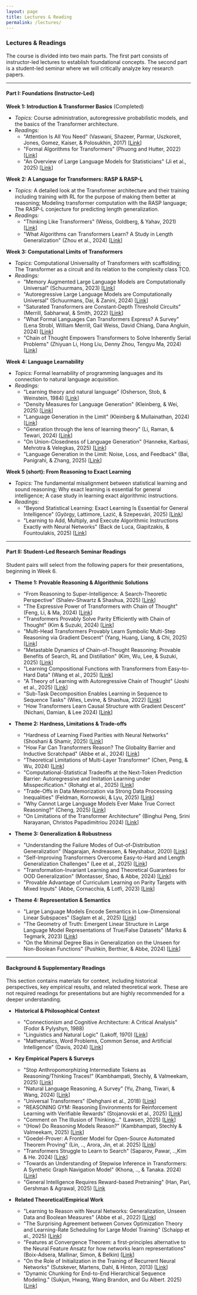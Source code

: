 ```yaml
---
layout: page
title: Lectures & Reading
permalink: /lectures/
---
```


### Lectures & Readings

The course is divided into two main parts. The first part consists of instructor-led lectures to establish foundational concepts. The second part is a student-led seminar where we will critically analyze key research papers.


-----

#### Part I: Foundations (Instructor-Led)

**Week 1: Introduction & Transformer Basics** (Completed)
  * *Topics:* Course administration, autoregressive probabilistic models, and the basics of the Transformer architecture.
  * *Readings:*
      * "Attention Is All You Need" (Vaswani, Shazeer, Parmar, Uszkoreit, Jones, Gomez, Kaiser, & Polosukhin, 2017) [[Link](https://arxiv.org/abs/1706.03762)]
      * "Formal Algorithms for Transformers" (Phuong and Hutter, 2022) [[Link](https://arxiv.org/abs/2207.09238)]
      * "An Overview of Large Language Models for Statisticians" (Ji et al., 2025) [[Link](https://arxiv.org/abs/2502.17814)]

**Week 2: A Language for Transformers: RASP & RASP-L**
  * *Topics:* 
  A detailed look at the Transformer architecture and their training including training with RL for the purpose of making them better at reasoning; 
  Modeling transformer computation with the RASP language; 
  The RASP-L conjecture for predicting length generalization.
  * *Readings:*
      * "Thinking Like Transformers" (Weiss, Goldberg, & Yahav, 2021) [[Link](https://arxiv.org/abs/2106.06981)]
      * "What Algorithms can Transformers Learn? A Study in Length Generalization" (Zhou et al., 2024) [[Link](https://openreview.net/forum?id=AssIuHnmHX)]

**Week 3: Computational Limits of Transformers**
  * *Topics:* Computational Universality of Transformers with scaffolding; The Transformer as a circuit and its relation to the complexity class TC0.
  * *Readings:*
      * "Memory Augmented Large Language Models are Computationally Universal" (Schuurmans, 2023) [[Link](https://arxiv.org/abs/2301.04589)]
      * "Autoregressive Large Language Models are Computationally Universal" (Schuurmans, Dai, & Zanini, 2024) [[Link](https://arxiv.org/abs/2410.03170)]
      * "Saturated Transformers are Constant-Depth Threshold Circuits" (Merrill, Sabharwal, & Smith, 2022) [[Link](https://aclanthology.org/2022.tacl-1.49/)]
      * "What Formal Languages Can Transformers Express? A Survey" (Lena Strobl, William Merrill, Gail Weiss, David Chiang, Dana Angluin, 2024) [[Link](https://arxiv.org/abs/2311.00208)]
      * "Chain of Thought Empowers Transformers to Solve Inherently Serial Problems" (Zhiyuan Li, Hong Liu, Denny Zhou, Tengyu Ma, 2024) [[Link](https://arxiv.org/abs/2402.12875)]

**Week 4: Language Learnability**
  * *Topics:* Formal learnability of programming languages and its connection to natural language acquisition.
  * *Readings:*
      * "Learning theory and natural language" (Osherson, Stob, & Weinstein, 1984) [[Link](https://doi.org/10.1016/0010-0277(84)90040-4)]
      * "Density Measures for Language Generation" (Kleinberg, & Wei, 2025) [[Link](https://arxiv.org/abs/2504.14370)]
      * "Language Generation in the Limit" (Kleinberg & Mullainathan, 2024) [[Link](https://openreview.net/forum?id=FGTDe6EA0B)]
      * "Generation through the lens of learning theory" (Li, Raman, & Tewari, 2024) [[Link](https://arxiv.org/abs/2410.13714)]
      * "On Union-Closedness of Language Generation" (Hanneke,  Karbasi,  Mehrotra & Velegkas, 2025) [[Link](https://arxiv.org/abs/2506.18642)]
      * "Language Generation in the Limit: Noise, Loss, and Feedback" (Bai, Panigrahi, & Zhang, 2025) [[Link](https://arxiv.org/abs/2507.15319)]

**Week 5 (short): From Reasoning to Exact Learning**
  * *Topics:* The fundamental misalignment between statistical learning and sound reasoning; Why exact learning is essential for general intelligence; A case study in learning exact algorithmic instructions.
  * *Readings:*
      * "Beyond Statistical Learning: Exact Learning Is Essential for General Intelligence" (György, Lattimore, Lazić, & Szepesvári, 2025) [[Link](https://arxiv.org/abs/2506.23908)]
      * "Learning to Add, Multiply, and Execute Algorithmic Instructions Exactly with Neural Networks" (Back de Luca, Giapitzakis, & Fountoulakis, 2025) [[Link](https://arxiv.org/abs/2502.16763)]

-----

#### Part II: Student-Led Research Seminar Readings

Student pairs will select from the following papers for their presentations, beginning in Week 6.

  * **Theme 1: Provable Reasoning & Algorithmic Solutions**
      * "From Reasoning to Super-Intelligence: A Search-Theoretic Perspective" (Shalev-Shwartz & Shashua, 2025) [[Link](https://arxiv.org/abs/2507.15865)]
      * "The Expressive Power of Transformers with Chain of Thought" (Feng, Li, & Ma, 2024) [[Link](https://arxiv.org/abs/2402.08164)]
      * "Transformers Provably Solve Parity Efficiently with Chain of Thought" (Kim & Suzuki, 2024) [[Link](https://arxiv.org/abs/2410.08633)]
      * "Multi-Head Transformers Provably Learn Symbolic Multi-Step Reasoning via Gradient Descent" (Yang, Huang, Liang, & Chi, 2025) [[Link](https://arxiv.org/abs/2508.08222)]
      * "Metastable Dynamics of Chain-of-Thought Reasoning: Provable Benefits of Search, RL and Distillation" (Kim, Wu, Lee, & Suzuki, 2025) [[Link](https://arxiv.org/abs/2502.01694)]
      * "Learning Compositional Functions with Transformers from Easy-to-Hard Data" (Wang et al., 2025) [[Link](https://arxiv.org/abs/2505.23683)]
      * "A Theory of Learning with Autoregressive Chain of Thought" (Joshi et al., 2025) [[Link](https://arxiv.org/abs/2503.07932)]
      * "Sub-Task Decomposition Enables Learning in Sequence to Sequence Tasks" (Wies, Levine, & Shashua, 2022) [[Link](https://arxiv.org/abs/2204.02892)]
      * "How Transformers Learn Causal Structure with Gradient Descent" (Nichani,  Damian, & Lee 2024) [[Link](https://arxiv.org/abs/2402.14735)]


  * **Theme 2: Hardness, Limitations & Trade-offs**
      * "Hardness of Learning Fixed Parities with Neural Networks" (Shoshani & Shamir, 2025) [[Link](https://arxiv.org/abs/2501.00817)]
      * "How Far Can Transformers Reason? The Globality Barrier and Inductive Scratchpad" (Abbe et al., 2024) [[Link](https://arxiv.org/abs/2406.06467)]
      * "Theoretical Limitations of Multi-Layer Transformer" (Chen, Peng, & Wu, 2024) [[Link](https://arxiv.org/abs/2412.02975)]
      * "Computational-Statistical Tradeoffs at the Next-Token Prediction Barrier: Autoregressive and Imitation Learning under Misspecification." (Rohatgi et al., 2025) [[Link](https://arxiv.org/abs/2502.12465)]
      * "Trade-Offs in Data Memorization via Strong Data Processing Inequalities" (Feldman, Kornowski, & Lyu, 2025) [[Link](https://arxiv.org/abs/2506.01855)]
      * "Why Cannot Large Language Models Ever Make True Correct Reasoning?" (Cheng, 2025) [[Link](https://arxiv.org/abs/2508.10265)]
      * "On Limitations of the Transformer Architecture" (Binghui Peng, Srini Narayanan, Christos Papadimitriou 2024) [[Link](https://arxiv.org/abs/2402.08164)]

  * **Theme 3: Generalization & Robustness**
      * "Understanding the Failure Modes of Out-of-Distribution Generalization" (Nagarajan, Andreassen, & Neyshabur, 2020) [[Link](https://arxiv.org/abs/2010.15775)]
      * "Self-Improving Transformers Overcome Easy-to-Hard and Length Generalization Challenges" (Lee et al., 2025) [[Link](https://arxiv.org/abs/2502.01612)]
      * "Transformation-Invariant Learning and Theoretical Guarantees for OOD Generalization" (Montasser, Shao, & Abbe, 2024) [[Link](https://arxiv.org/abs/2410.23461)]
      * "Provable Advantage of Curriculum Learning on Parity Targets with Mixed Inputs" (Abbe, Cornacchia, & Lotfi, 2023) [[Link](https://arxiv.org/abs/2306.16921)]

  * **Theme 4: Representation & Semantics**
      * "Large Language Models Encode Semantics in Low-Dimensional Linear Subspaces" (Saglam et al., 2025) [[Link](https://arxiv.org/abs/2507.09709)]
      * "The Geometry of Truth: Emergent Linear Structure in Large Language Model Representations of True/False Datasets" (Marks & Tegmark, 2023) [[Link](https://arxiv.org/abs/2310.06824)]
      * "On the Minimal Degree Bias in Generalization on the Unseen for Non-Boolean Functions" (Pushkin, Berthier, & Abbe, 2024) [[Link](https://arxiv.org/abs/2406.06354)]

-----

#### Background & Supplementary Readings

This section contains materials for context, including historical perspectives, key empirical results, and related theoretical work. These are not required readings for presentations but are highly recommended for a deeper understanding.

  * **Historical & Philosophical Context**
      * "Connectionism and Cognitive Architecture: A Critical Analysis" (Fodor & Pylyshyn, 1988) 
      * "Linguistics and Natural Logic" (Lakoff, 1970) [[Link](https://doi.org/10.1007/bf00413602)]
      * "Mathematics, Word Problems, Common Sense, and Artificial Intelligence" (Davis, 2024) [[Link](https://arxiv.org/abs/2301.09723)]

  * **Key Empirical Papers & Surveys**
      * "Stop Anthropomorphizing Intermediate Tokens as Reasoning/Thinking Traces!" (Kambhampati, Stechly, & Valmeekam, 2025) [[Link](https://arxiv.org/abs/2504.09762)]
      * "Natural Language Reasoning, A Survey" (Yu, Zhang, Tiwari, & Wang, 2024) [[Link](https://doi.org/10.1145/3664194)]
      * "Universal Transformers" (Dehghani et al., 2018) [[Link](https://arxiv.org/abs/1807.03819)]
      * "REASONING GYM: Reasoning Environments for Reinforcement Learning with Verifiable Rewards" (Stojanovski et al., 2025) [[Link](https://arxiv.org/abs/2505.24760)]
      * "Comment on The Illusion of Thinking..." (Lawsen, 2025) [[Link](https://arxiv.org/abs/2506.09250)]
      * "(How) Do Reasoning Models Reason?" (Kambhampati, Stechly & Valmeekam, 2025) [[Link](http://arxiv.org/abs/2504.09762)]
      * "Goedel-Prover: A Frontier Model for Open-Source Automated Theorem Proving" (Lin, .., Arora, Jin, et al. 2025) [[Link](http://arxiv.org/abs/2502.07640)]
      * "Transformers Struggle to Learn to Search" (Saparov, Pawar, ..,Kim & He. 2024) [[Link](http://arxiv.org/abs/2412.04703)]
      * "Towards an Understanding of Stepwise Inference in Transformers: A Synthetic Graph Navigation Model" (Khona, .., & Tanaka. 2024) [[Link](http://arxiv.org/abs/2402.07757)]
      * "General Intelligence Requires Reward-based Pretraining" (Han,  Pari, Gershman & Agrawal, 2025) [[Link](https://arxiv.org/abs/2502.19402)
        



  * **Related Theoretical/Empirical Work**
      * "Learning to Reason with Neural Networks: Generalization, Unseen Data and Boolean Measures" (Abbe et al., 2022) [[Link](https://arxiv.org/abs/2205.13647)]
      * "The Surprising Agreement between Convex Optimization Theory and Learning-Rate Scheduling for Large Model Training" (Schaipp et al., 2025) [[Link](https://arxiv.org/abs/2501.18965)]
      * "Features at Convergence Theorem: a first-principles alternative to the Neural Feature Ansatz for how networks learn representations" (Boix-Adsera,  Mallinar, Simon, & Belkin) [[Link](https://arxiv.org/abs/2507.05644)]
      * "On the Role of Initialization in the Training of Recurrent Neural Networks" (Sutskever, Martens, Dahl, & Hinton, 2013) [[Link](https://proceedings.mlr.press/v28/sutskever13.html)]
      * "Dynamic Chunking for End-to-End Hierarchical Sequence Modeling." (Sukjun, Hwang, Wang Brandon, and Gu Albert. 2025) [[Link](http://arxiv.org/abs/2507.07955)]

